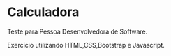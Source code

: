 # Calculadora
Teste para Pessoa Desenvolvedora de Software.


Exercício utilizando HTML,CSS,Bootstrap e Javascript.
